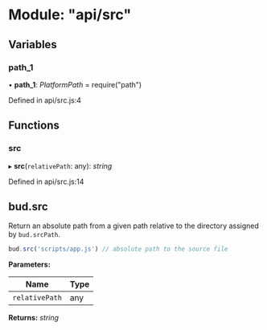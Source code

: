 # Module: "api/src"

## Variables

### path_1

• **path_1**: _PlatformPath_ = require("path")

Defined in api/src.js:4

## Functions

### src

▸ **src**(`relativePath`: any): _string_

Defined in api/src.js:14

## bud.src

Return an absolute path from a given path relative to the directory assigned by `bud.srcPath`.

```js
bud.src('scripts/app.js') // absolute path to the source file
```

**Parameters:**

| Name           | Type |
| -------------- | ---- |
| `relativePath` | any  |

**Returns:** _string_
